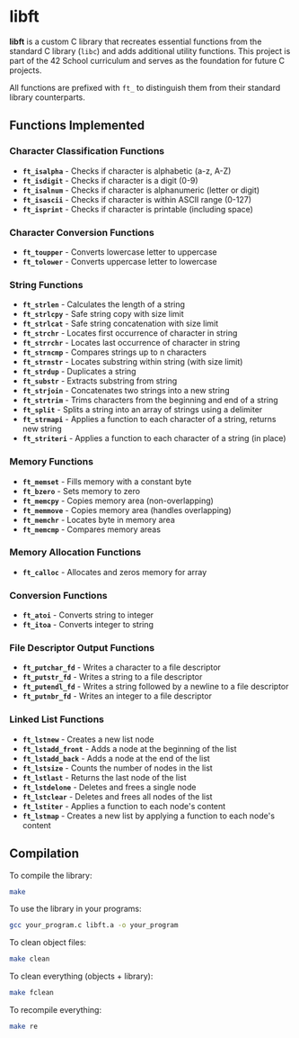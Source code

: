 # libft

**libft** is a custom C library that recreates essential functions from the standard C library (`libc`) and adds additional utility functions. This project is part of the 42 School curriculum and serves as the foundation for future C projects.

All functions are prefixed with `ft_` to distinguish them from their standard library counterparts.

## Functions Implemented

### Character Classification Functions
- **`ft_isalpha`** - Checks if character is alphabetic (a-z, A-Z)
- **`ft_isdigit`** - Checks if character is a digit (0-9)
- **`ft_isalnum`** - Checks if character is alphanumeric (letter or digit)
- **`ft_isascii`** - Checks if character is within ASCII range (0-127)
- **`ft_isprint`** - Checks if character is printable (including space)

### Character Conversion Functions
- **`ft_toupper`** - Converts lowercase letter to uppercase
- **`ft_tolower`** - Converts uppercase letter to lowercase

### String Functions
- **`ft_strlen`** - Calculates the length of a string
- **`ft_strlcpy`** - Safe string copy with size limit
- **`ft_strlcat`** - Safe string concatenation with size limit
- **`ft_strchr`** - Locates first occurrence of character in string
- **`ft_strrchr`** - Locates last occurrence of character in string
- **`ft_strncmp`** - Compares strings up to n characters
- **`ft_strnstr`** - Locates substring within string (with size limit)
- **`ft_strdup`** - Duplicates a string
- **`ft_substr`** - Extracts substring from string
- **`ft_strjoin`** - Concatenates two strings into a new string
- **`ft_strtrim`** - Trims characters from the beginning and end of a string
- **`ft_split`** - Splits a string into an array of strings using a delimiter
- **`ft_strmapi`** - Applies a function to each character of a string, returns new string
- **`ft_striteri`** - Applies a function to each character of a string (in place)

### Memory Functions
- **`ft_memset`** - Fills memory with a constant byte
- **`ft_bzero`** - Sets memory to zero
- **`ft_memcpy`** - Copies memory area (non-overlapping)
- **`ft_memmove`** - Copies memory area (handles overlapping)
- **`ft_memchr`** - Locates byte in memory area
- **`ft_memcmp`** - Compares memory areas

### Memory Allocation Functions
- **`ft_calloc`** - Allocates and zeros memory for array

### Conversion Functions
- **`ft_atoi`** - Converts string to integer
- **`ft_itoa`** - Converts integer to string

### File Descriptor Output Functions
- **`ft_putchar_fd`** - Writes a character to a file descriptor
- **`ft_putstr_fd`** - Writes a string to a file descriptor
- **`ft_putendl_fd`** - Writes a string followed by a newline to a file descriptor
- **`ft_putnbr_fd`** - Writes an integer to a file descriptor

### Linked List Functions
- **`ft_lstnew`** - Creates a new list node
- **`ft_lstadd_front`** - Adds a node at the beginning of the list
- **`ft_lstadd_back`** - Adds a node at the end of the list
- **`ft_lstsize`** - Counts the number of nodes in the list
- **`ft_lstlast`** - Returns the last node of the list
- **`ft_lstdelone`** - Deletes and frees a single node
- **`ft_lstclear`** - Deletes and frees all nodes of the list
- **`ft_lstiter`** - Applies a function to each node's content
- **`ft_lstmap`** - Creates a new list by applying a function to each node's content

## Compilation

To compile the library:
```bash
make
```

To use the library in your programs:
```bash
gcc your_program.c libft.a -o your_program
```

To clean object files:
```bash
make clean
```

To clean everything (objects + library):
```bash
make fclean
```

To recompile everything:
```bash
make re
```
